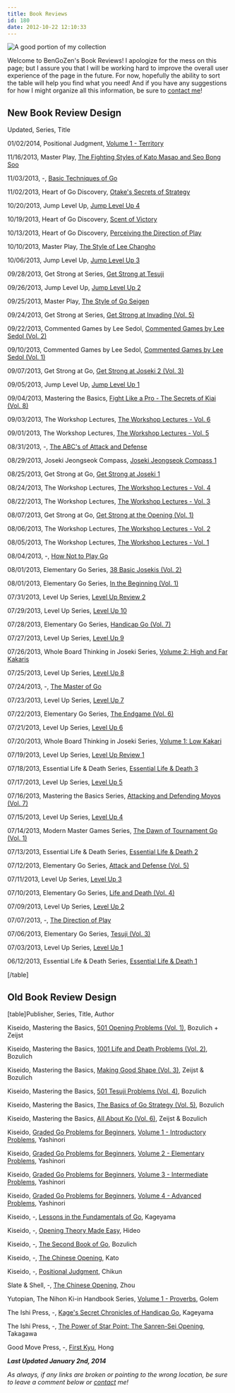 ```yaml
---
title: Book Reviews
id: 180
date: 2012-10-22 12:10:33
---
```


![A good portion of my collection](/images/2012/10/bookCollection.jpg)

Welcome to BenGoZen's Book Reviews! I apologize for the mess on this page; but I assure you that I will be working hard to improve the overall user experience of the page in the future. For now, hopefully the ability to sort the table will help you find what you need! And if you have any suggestions for how I might organize all this information, be sure to [contact me](http://www.bengozen.com/contact/ "Contact")!

## **New Book Review Design**

Updated, Series, Title

01/02/2014, Positional Judgment, [Volume 1 - Territory](http://www.bengozen.com/book-review-positional-judgement-1-territory/ "Book Review: Positional Judgement 1 — Territory")

11/16/2013, Master Play, [The Fighting Styles of Kato Masao and Seo Bong Soo](http://www.bengozen.com/book-review-fighting-styles-kato-masao-seo-bong-soo/ "Book Review: The Fighting Styles of Kato Masao and Seo Bong Soo")

11/03/2013, -, [Basic Techniques of Go](http://www.bengozen.com/book-review-basic-techniques-go/ "Book Review: Basic Techniques of Go")

11/02/2013, Heart of Go Discovery, [Otake's Secrets of Strategy](http://www.bengozen.com/book-review-otakes-secret-strategy/ "Book Review: Otake’s Secret of Strategy")

10/20/2013, Jump Level Up, [Jump Level Up 4](http://www.bengozen.com/book-review-jump-level-4/ "Book Review: Jump Level Up 4")

10/19/2013, Heart of Go Discovery, [Scent of Victory](http://www.bengozen.com/book-review-scent-victory/ "Book Review: Scent of Victory")

10/13/2013, Heart of Go Discovery, [Perceiving the Direction of Play](http://www.bengozen.com/book-review-perceiving-direction-play/ "Book Review: Perceiving the Direction of Play")

10/10/2013, Master Play, [The Style of Lee Changho](http://www.bengozen.com/book-review-master-play-style-lee-changho/ "Book Review: Master Play — The Style of Lee Changho")

10/06/2013, Jump Level Up, [Jump Level Up 3](http://www.bengozen.com/book-review-jump-level-3/ "Book Review: Jump Level Up 3")

09/28/2013, Get Strong at Series, [Get Strong at Tesuji](http://www.bengozen.com/book-review-get-strong-tesuji/ "Book Review: Get Strong at Tesuji")

09/26/2013, Jump Level Up, [Jump Level Up 2](http://www.bengozen.com/book-review-jump-level-2/ "Book Review: Jump Level Up 2")

09/25/2013, Master Play, [The Style of Go Seigen](http://www.bengozen.com/book-review-master-play-style-go-seigen/ "Book Review: Master Play — The Style of Go Seigen")

09/24/2013, Get Strong at Series, [Get Strong at Invading (Vol. 5)](http://www.bengozen.com/book-review-get-strong-invading/ "Book Review: Get Strong at Invading")

09/22/2013, Commented Games by Lee Sedol, [Commented Games by Lee Sedol (Vol. 2)](http://www.bengozen.com/book-review-commented-games-lee-sedol-volume-2/ "Book Review: Commented Games by Lee Sedol Volume 2")

09/10/2013, Commented Games by Lee Sedol, [Commented Games by Lee Sedol (Vol. 1)](http://www.bengozen.com/book-review-commented-games-lee-sedol-volume-1/ "Book Review: Commented Games by Lee Sedol: Volume 1")

09/07/2013, Get Strong at Go, [Get Strong at Joseki 2 (Vol. 3)](http://www.bengozen.com/book-review-get-strong-joseki-2/ "Book Review: Get Strong at Joseki 2")

09/05/2013, Jump Level Up, [Jump Level Up 1](http://www.bengozen.com/book-review-jump-level-1/ "Book Review: Jump Level Up 1")

09/04/2013, Mastering the Basics, [Fight Like a Pro - The Secrets of Kiai (Vol. 8)](http://www.bengozen.com/book-review-fight-like-a-pro-the-secrets-of-kiai/ "Book Review: Fight Like a Pro — The Secrets of Kiai")

09/03/2013, The Workshop Lectures, [The Workshop Lectures - Vol. 6](http://www.bengozen.com/book-review-workshop-lectures-volume-6/ "Book Review: The Workshop Lectures Volume 6")

09/01/2013, The Workshop Lectures, [The Workshop Lectures - Vol. 5](http://www.bengozen.com/book-review-the-workshop-lectures-volume-5/ "Book Review: The Workshop Lectures Volume 5")

08/31/2013, -, [The ABC's of Attack and Defense](http://www.bengozen.com/book-review-abcs-attack-defense/ "Book Review: The ABC’s of Attack and Defense")

08/29/2013, Joseki Jeongseok Compass, [Joseki Jeongseok Compass 1](http://www.bengozen.com/book-review-joseki-jeongseok-compass-1/ "Book Review: Joseki Jeongseok Compass 1")

08/25/2013, Get Strong at Go, [Get Strong at Joseki 1](http://www.bengozen.com/book-review-get-strong-at-joseki-1/ "Book Review: Get Strong at Joseki 1")

08/24/2013, The Workshop Lectures, [The Workshop Lectures - Vol. 4](http://www.bengozen.com/book-review-the-workshop-lectures-volume-4/ "Book Review: The Workshop Lectures Volume 4")

08/22/2013, The Workshop Lectures, [The Workshop Lectures - Vol. 3](http://www.bengozen.com/book-review-the-workshop-lectures-volume-3/ "Book Review: The Workshop Lectures Volume 3")

08/07/2013, Get Strong at Go, [Get Strong at the Opening (Vol. 1)](http://www.bengozen.com/book-review-get-strong-at-the-opening/ "Book Review: Get Strong at the Opening")

08/06/2013, The Workshop Lectures, [The Workshop Lectures - Vol. 2](http://www.bengozen.com/book-review-the-workshop-lectures-volume-2/ "Book Review: The Workshop Lectures Volume 2")

08/05/2013, The Workshop Lectures, [The Workshop Lectures - Vol. 1](http://www.bengozen.com/book-review-the-workshop-lectures-volume-1/ "Book Review: The Workshop Lectures Volume 1")

08/04/2013, -, [How Not to Play Go](http://www.bengozen.com/book-review-how-not-to-play-go/ "Book Review: How Not to Play Go")

08/01/2013, Elementary Go Series, [38 Basic Josekis (Vol. 2)](http://www.bengozen.com/book-review-38-basic-josekis/ "Book Review: 38 Basic Josekis")

08/01/2013, Elementary Go Series, [In the Beginning (Vol. 1)](http://www.bengozen.com/book-review-in-the-beginning/ "Book Review: In the Beginning")

07/31/2013, Level Up Series, [Level Up Review 2](http://www.bengozen.com/book-review-level-up-review-2/ "Book Review: Level Up Review 2")

07/29/2013, Level Up Series, [Level Up 10](http://www.bengozen.com/book-review-level-up-10/ "Book Review: Level Up 10")

07/28/2013, Elementary Go Series, [Handicap Go (Vol. 7)](http://www.bengozen.com/book-review-handicap-go/ "Book Review: Handicap Go")

07/27/2013, Level Up Series, [Level Up 9](http://www.bengozen.com/book-review-level-up-9/ "Book Review: Level Up 9")

07/26/2013, Whole Board Thinking in Joseki Series, [Volume 2: High and Far Kakaris](http://www.bengozen.com/book-review-whole-board-thinking-in-joseki-vol-2/ "Book Review: Whole Board Thinking in Joseki, Vol 2")

07/25/2013, Level Up Series, [Level Up 8](http://www.bengozen.com/book-review-level-up-8/ "Book Review: Level Up 8")

07/24/2013, -, [The Master of Go](http://www.bengozen.com/book-review-the-master-of-go/ "Book Review: The Master of Go")

07/23/2013, Level Up Series, [Level Up 7](http://www.bengozen.com/book-review-level-up-7/ "Book Review: Level Up 7")

07/22/2013, Elementary Go Series, [The Endgame (Vol. 6)](http://www.bengozen.com/book-review-the-endgame/ "Book Review: The Endgame")

07/21/2013, Level Up Series, [Level Up 6](http://www.bengozen.com/book-review-level-up-6/ "Book Review: Level Up 6")

07/20/2013, Whole Board Thinking in Joseki Series, [Volume 1: Low Kakari](http://www.bengozen.com/book-review-whole-board-thinking-in-joseki-vol-1/ "Book Review: Whole Board Thinking in Joseki, Vol 1")

07/19/2013, Level Up Series, [Level Up Review 1](http://www.bengozen.com/book-review-level-up-review-1/ "Book Review: Level Up Review 1")

07/18/2013, Essential Life &amp; Death Series, [Essential Life &amp; Death 3](http://www.bengozen.com/book-review-essential-life-death-3/ "Book Review: Essential Life &amp; Death 3")

07/17/2013, Level Up Series, [Level Up 5](http://www.bengozen.com/book-review-level-up-5/ "Book Review: Level Up 5")

07/16/2013, Mastering the Basics Series, [Attacking and Defending Moyos (Vol. 7)](http://www.bengozen.com/book-review-attacking-and-defending-moyos/ "Book Review: Attacking and Defending Moyos")

07/15/2013, Level Up Series, [Level Up 4](http://www.bengozen.com/book-review-level-up-4/ "Book Review: Level Up 4")

07/14/2013, Modern Master Games Series, [The Dawn of Tournament Go (Vol. 1)](http://www.bengozen.com/book-review-modern-master-games-vol-1/ "Book Review: Modern Master Games, Vol. 1")

07/13/2013, Essential Life &amp; Death Series, [Essential Life &amp; Death 2](http://www.bengozen.com/book-review-essential-life-death-2/ "Book Review: Essential Life &amp; Death 2")

07/12/2013, Elementary Go Series, [Attack and Defense (Vol. 5)](http://www.bengozen.com/book-review-attack-and-defense/ "Book Review: Attack and Defense")

07/11/2013, Level Up Series, [Level Up 3](http://www.bengozen.com/book-review-level-up-3/ "Book Review: Level Up 3")

07/10/2013, Elementary Go Series, [Life and Death (Vol. 4)](http://www.bengozen.com/book-review-life-and-death/ "Book Review: Life and Death")

07/09/2013, Level Up Series, [Level Up 2](http://www.bengozen.com/book-review-level-up-vol-2/ "Book Review: Level Up 2")

07/07/2013, -, [The Direction of Play](http://www.bengozen.com/book-review-the-direction-of-play/ "Book Review: The Direction of Play")

07/06/2013, Elementary Go Series, [Tesuji (Vol. 3)](http://www.bengozen.com/book-review-tesuji/ "Book Review: Tesuji")

07/03/2013, Level Up Series, [Level Up 1](http://www.bengozen.com/book-review-level-up-1/ "Book Review: Level Up 1")

06/12/2013, Essential Life &amp; Death Series, [Essential Life &amp; Death 1](http://www.bengozen.com/book-review-essential-life-death-1/ "Book Review: Essential Life &amp; Death 1")

[/table]

## **Old Book Review Design**

[table]Publisher, Series, Title, Author

Kiseido, Mastering the Basics, [501 Opening Problems (Vol. 1)](http://www.bengozen.com/book-review-501-opening-problems/ "Book Review: 501 Opening Problems"), Bozulich + Zeijst

Kiseido, Mastering the Basics, [1001 Life and Death Problems (Vol. 2)](http://www.bengozen.com/book-review-1001-life-and-death-problems/ "Book Review: 1001 Life and Death Problems"), Bozulich

Kiseido, Mastering the Basics, [Making Good Shape (Vol. 3)](http://www.bengozen.com/book-review-making-good-shape/ "Book Review: Making Good Shape"), Zeijst &amp; Bozulich

Kiseido, Mastering the Basics, [501 Tesuji Problems (Vol. 4)](http://www.bengozen.com/book-review-501-tesuji-problems/ "Book Review: 501 Tesuji Problems"), Bozulich

Kiseido, Mastering the Basics, [The Basics of Go Strategy (Vol. 5)](http://www.bengozen.com/book-review-the-basics-of-go-strategy/ "Book Review: The Basics of Go Strategy"), Bozulich

Kiseido, Mastering the Basics, [All About Ko (Vol. 6)](http://www.bengozen.com/book-review-all-about-ko/ "Book Review: All About Ko"), Zeijst &amp; Bozulich

Kiseido, [Graded Go Problems for Beginners](http://www.bengozen.com/book-review-graded-go-problems-for-beginners-series/ "Book Review: Graded Go Problems for Beginners Series"), [Volume 1 - Introductory Problems](http://www.bengozen.com/book-review-graded-go-problems-for-beginners-vol-1/ "Book Review: Graded Go Problems for Beginners, Vol. 1"), Yashinori

Kiseido, [Graded Go Problems for Beginners](http://www.bengozen.com/book-review-graded-go-problems-for-beginners-series/ "Book Review: Graded Go Problems for Beginners Series"), [Volume 2 - Elementary Problems](http://www.bengozen.com/book-review-graded-go-problems-for-beginners-vol-2/ "Book Review: Graded Go Problems for Beginners, Vol. 2"), Yashinori

Kiseido, [Graded Go Problems for Beginners](http://www.bengozen.com/book-review-graded-go-problems-for-beginners-series/ "Book Review: Graded Go Problems for Beginners Series"), [Volume 3 - Intermediate Problems](http://www.bengozen.com/book-review-graded-go-problems-for-beginners-vol-3/ "Book Review: Graded Go Problems for Beginners, Vol. 3"), Yashinori

Kiseido, [Graded Go Problems for Beginners](http://www.bengozen.com/book-review-graded-go-problems-for-beginners-series/ "Book Review: Graded Go Problems for Beginners Series"), [Volume 4 - Advanced Problems](http://www.bengozen.com/book-review-graded-go-problems-for-beginners-vol-4/ "Book Review: Graded Go Problems for Beginners, Vol. 4"), Yashinori

Kiseido, -, [Lessons in the Fundamentals of Go](http://www.bengozen.com/book-review-lessons-in-the-fundamentals-of-go/ "Book Review: Lessons in the Fundamentals of Go"), Kageyama

Kiseido, -, [Opening Theory Made Easy](http://www.bengozen.com/book-review-opening-theory-made-easy/ "Book Review: Opening Theory Made Easy"), Hideo

Kiseido, -, [The Second Book of Go](http://www.bengozen.com/book-review-the-second-book-of-go/ "Book Review: The Second Book of Go"), Bozulich

Kiseido, -, [The Chinese Opening](http://www.bengozen.com/book-review-the-chinese-opening-kato/ "Book Review: The Chinese Opening (Kato)"), Kato

Kiseido, -, [Positional Judgment](http://www.bengozen.com/book-review-positional-judgment/ "Book Review: Positional Judgment"), Chikun

Slate & Shell, -, [The Chinese Opening](http://www.bengozen.com/book-review-the-chinese-opening-zhou/ "Book Review: The Chinese Opening (Zhou)"), Zhou

Yutopian, The Nihon Ki-in Handbook Series, [Volume 1 - Proverbs](http://www.bengozen.com/book-review-the-nihon-ki-in-handbook-of-proverbs/ "Book Review: The Nihon Ki-in Handbook of Proverbs"), Golem

The Ishi Press, -, [Kage's Secret Chronicles of Handicap Go](http://www.bengozen.com/book-review-kages-secret-chronicles-of-handicap-go/ "Book Review: Kage’s Secret Chronicles of Handicap Go"), Kageyama

The Ishi Press, -, [The Power of Star Point: The Sanren-Sei Opening](http://www.bengozen.com/book-review-the-sanren-sei-opening/ "Book Review: The Sanren-Sei Opening"), Takagawa

Good Move Press, -, [First Kyu](http://www.bengozen.com/book-review-first-kyu/ "Book Review: First Kyu"), Hong

**_Last Updated January 2nd, 2014_**

_As always, if any links are broken or pointing to the wrong location, be sure to leave a comment below or [contact](http://www.bengozen.com/contact/ "Contact") me!_
